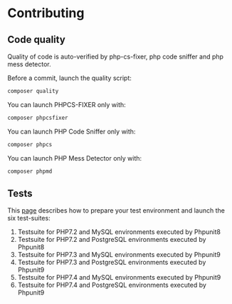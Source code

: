 Contributing
============

## Code quality
Quality of code is auto-verified by php-cs-fixer, php code sniffer and php mess detector.

Before a commit, launch the quality script:

```bash
composer quality
```

You can launch PHPCS-FIXER only with:
```bash
composer phpcsfixer
```

You can launch PHP Code Sniffer only with:
```bash
composer phpcs
```

You can launch PHP Mess Detector only with:
```bash
composer phpmd
```


## Tests

This [page](./doc/test.md) describes how to prepare your test environment and launch the six test-suites:
1. Testsuite for PHP7.2 and MySQL environments executed by Phpunit8
2. Testsuite for PHP7.2 and PostgreSQL environments executed by Phpunit8
3. Testsuite for PHP7.3 and MySQL environments executed by Phpunit9
4. Testsuite for PHP7.3 and PostgreSQL environments executed by Phpunit9
5. Testsuite for PHP7.4 and MySQL environments executed by Phpunit9
6. Testsuite for PHP7.4 and PostgreSQL environments executed by Phpunit9
